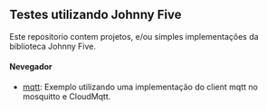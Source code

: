 ## Testes utilizando Johnny Five
Este repositorio contem projetos, e/ou simples implementações da biblioteca Johnny Five.

#### Nevegador

* [mqtt](https://github.com/MateusSimao/tests_johnnyFive/tree/master/mqtt): Exemplo utilizando uma implementação do client mqtt no mosquitto e CloudMqtt.